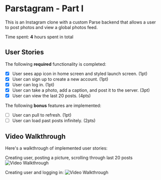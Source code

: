 # Parstagram - Part I

This is an Instagram clone with a custom Parse backend that allows a user to post photos and view a global photos feed.

Time spent: **4** hours spent in total

## User Stories

The following **required** functionality is completed:

- [X] User sees app icon in home screen and styled launch screen. (1pt)
- [X] User can sign up to create a new account. (1pt)
- [X] User can log in. (1pt)
- [X] User can take a photo, add a caption, and post it to the server. (3pt)
- [X] User can view the last 20 posts. (4pts)

The following **bonus** features are implemented:

- [ ] User can pull to refresh. (1pt)
- [ ] User can load past posts infinitely. (2pts)

## Video Walkthrough

Here's a walkthrough of implemented user stories:

Creating user, posting a picture, scrolling through last 20 posts
<img src='http://g.recordit.co/Zcg0xK8q5W.gif' title='Video Walkthrough' width='' alt='Video Walkthrough' />

Creating user and logging in:
<img src='http://g.recordit.co/SeyikOGL5q.gif' title='Video Walkthrough' width='' alt='Video Walkthrough' />

